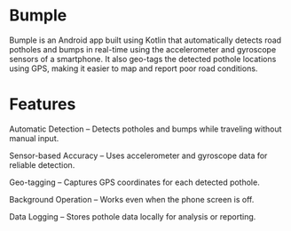 #  Bumple

Bumple is an Android app built using Kotlin that automatically detects road potholes and bumps in real-time using the accelerometer and gyroscope sensors of a smartphone.
It also geo-tags the detected pothole locations using GPS, making it easier to map and report poor road conditions.

# Features

Automatic Detection – Detects potholes and bumps while traveling without manual input.

Sensor-based Accuracy – Uses accelerometer and gyroscope data for reliable detection.

Geo-tagging – Captures GPS coordinates for each detected pothole.

Background Operation – Works even when the phone screen is off.

Data Logging – Stores pothole data locally for analysis or reporting.

